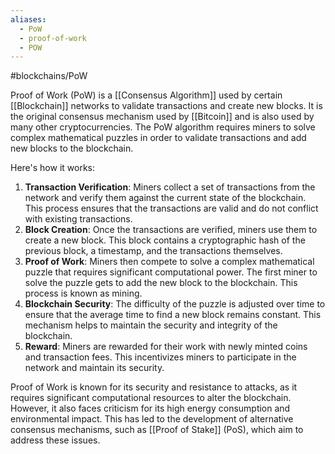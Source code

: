 ```yaml
---
aliases:
  - PoW
  - proof-of-work
  - POW
---
```



#blockchains/PoW 

Proof of Work (PoW) is a [[Consensus Algorithm]] used by certain [[Blockchain]] networks to validate transactions and create new blocks. It is the original consensus mechanism used by [[Bitcoin]] and is also used by many other cryptocurrencies. The PoW algorithm requires miners to solve complex mathematical puzzles in order to validate transactions and add new blocks to the blockchain.

Here's how it works:

1. **Transaction Verification**: Miners collect a set of transactions from the network and verify them against the current state of the blockchain. This process ensures that the transactions are valid and do not conflict with existing transactions.
2. **Block Creation**: Once the transactions are verified, miners use them to create a new block. This block contains a cryptographic hash of the previous block, a timestamp, and the transactions themselves.
3. **Proof of Work**: Miners then compete to solve a complex mathematical puzzle that requires significant computational power. The first miner to solve the puzzle gets to add the new block to the blockchain. This process is known as mining.
4. **Blockchain Security**: The difficulty of the puzzle is adjusted over time to ensure that the average time to find a new block remains constant. This mechanism helps to maintain the security and integrity of the blockchain.
5. **Reward**: Miners are rewarded for their work with newly minted coins and transaction fees. This incentivizes miners to participate in the network and maintain its security.

Proof of Work is known for its security and resistance to attacks, as it requires significant computational resources to alter the blockchain. However, it also faces criticism for its high energy consumption and environmental impact. This has led to the development of alternative consensus mechanisms, such as [[Proof of Stake]] (PoS), which aim to address these issues.
